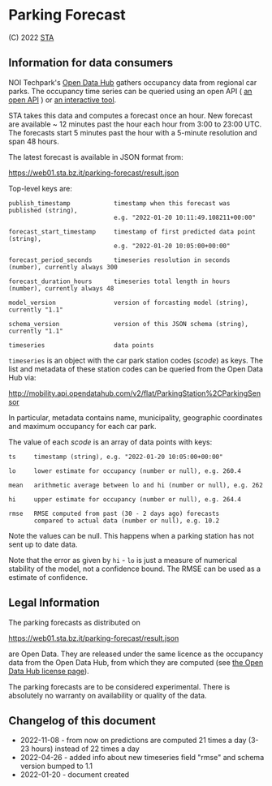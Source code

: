<!--
SPDX-FileCopyrightText: 2021-2025 STA AG <info@sta.bz.it>
SPDX-FileContributor: Chris Mair <chris@1006.org>

SPDX-License-Identifier: CC0-1.0
-->

# Parking Forecast

(C) 2022 [STA](https://www.sta.bz.it/)

## Information for data consumers

NOI Techpark's [Open Data Hub](https://opendatahub.com/) gathers occupancy data
from regional car parks.
The occupancy time series can be queried using an open API
( [an open API](https://opendatahub.com/datasets/traffic/parking/) ) or
[an interactive tool](https://analytics.opendatahub.com/).

STA takes this data and computes a forecast once an hour.
New forecast are available ~ 12 minutes past the hour each hour from 3:00
to 23:00 UTC. The forecasts start 5 minutes past the hour with a 5-minute
resolution and span 48 hours.

The latest forecast is available in JSON format from:

https://web01.sta.bz.it/parking-forecast/result.json

Top-level keys are:

```
publish_timestamp            timestamp when this forecast was published (string),
                             e.g. "2022-01-20 10:11:49.108211+00:00"

forecast_start_timestamp     timestamp of first predicted data point  (string),
                             e.g. "2022-01-20 10:05:00+00:00"
                             
forecast_period_seconds      timeseries resolution in seconds (number), currently always 300

forecast_duration_hours      timeseries total length in hours (number), currently always 48

model_version                version of forcasting model (string), currently "1.1"

schema_version               version of this JSON schema (string), currently "1.1"

timeseries                   data points
```

`timeseries` is an object with the car park station codes (*scode*) as keys.
The list and metadata of these station codes can be queried from the Open Data Hub via:

http://mobility.api.opendatahub.com/v2/flat/ParkingStation%2CParkingSensor

In particular, metadata contains name, municipality, geographic coordinates and maximum
occupancy for each car park.

The value of each *scode* is an array of data points with keys:

```
ts     timestamp (string), e.g. "2022-01-20 10:05:00+00:00"

lo     lower estimate for occupancy (number or null), e.g. 260.4

mean   arithmetic average between lo and hi (number or null), e.g. 262

hi     upper estimate for occupancy (number or null), e.g. 264.4

rmse   RMSE computed from past (30 - 2 days ago) forecasts
       compared to actual data (number or null), e.g. 10.2
```

Note the values can be null. This happens when a parking station
has not sent up to date data.

Note that the error as given by `hi` - `lo` is just a measure
of numerical stability of the model, not a confidence bound. 
The RMSE can be used as a estimate of confidence.

## Legal Information

The parking forecasts as distributed on

https://web01.sta.bz.it/parking-forecast/result.json

are Open Data. They are released under the same licence as the occupancy
data from the Open Data Hub, from which they are computed
(see [the Open Data Hub license page](https://docs.opendatahub.com/en/latest/licenses.html#odh-license)).

The parking forecasts are to be considered experimental. There is absolutely
no warranty on availability or quality of the data.


## Changelog of this document

- 2022-11-08 - from now on predictions are computed 21 times a day (3-23 hours) instead of 22 times a day
- 2022-04-26 - added info about new timeseries field "rmse" and schema version bumped to 1.1
- 2022-01-20 - document created 
